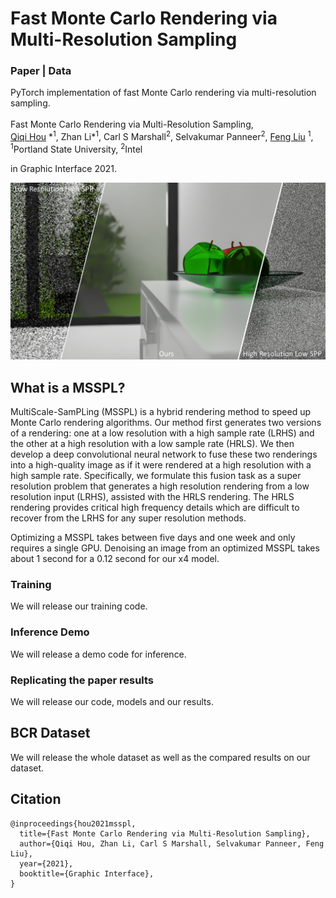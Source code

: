 # Fast Monte Carlo Rendering via Multi-Resolution Sampling

### Paper | Data

PyTorch implementation of fast Monte Carlo rendering via multi-resolution sampling.<br><br>
Fast Monte Carlo Rendering via Multi-Resolution Sampling, <br>
 [Qiqi Hou](https://hqqxyy.github.io/) \*<sup>1</sup>,
 Zhan Li\*<sup>1</sup>,
 Carl S Marshall<sup>2</sup>,
 Selvakumar Panneer<sup>2</sup>,
 [Feng Liu](http://web.cecs.pdx.edu/~fliu/) <sup>1</sup>, <br>
 <sup>1</sup>Portland State University, <sup>2</sup>Intel 
 
in Graphic Interface 2021.

<img src="figures/fig1-a.png"> 


## What is a MSSPL?

MultiScale-SamPLing (MSSPL) is a hybrid rendering method to speed up Monte Carlo rendering algorithms.
Our method first generates two versions of a rendering: one at a low resolution 
with a high sample rate (LRHS) and the other at a high resolution with a low sample rate (HRLS). 
We then develop a deep convolutional neural network to fuse these two renderings into a high-quality image 
as if it were rendered at a high resolution with a high sample rate. Specifically, we formulate this fusion task 
as a super resolution problem that generates a high resolution rendering from a low resolution input (LRHS), 
assisted with the HRLS rendering. The HRLS rendering provides critical high frequency details which are difficult 
to recover from the LRHS for any super resolution methods. 

Optimizing a MSSPL takes between five days and one week and only requires a single GPU. 
Denoising an image from an optimized MSSPL takes about 1 second for a 0.12 second for our x4 model.


### Training 
We will release our training code.

### Inference Demo
We will release a demo code for inference.

### Replicating the paper results
We will release our code, models and our results. 

## BCR Dataset
We will release the whole dataset as well as the compared results on our dataset.

## Citation
```
@inproceedings{hou2021msspl,
  title={Fast Monte Carlo Rendering via Multi-Resolution Sampling},
  author={Qiqi Hou, Zhan Li, Carl S Marshall, Selvakumar Panneer, Feng Liu},
  year={2021},
  booktitle={Graphic Interface},
}
```
